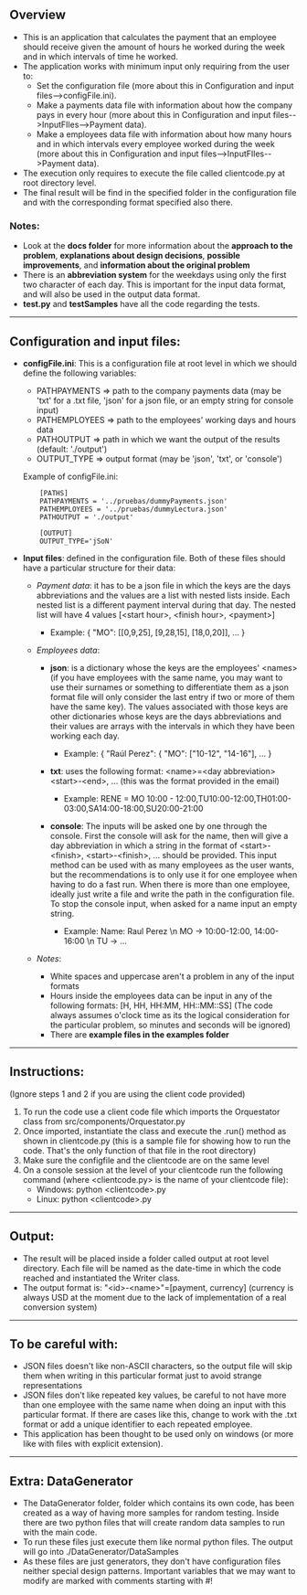 ## Overview
- This is an application that calculates the payment that an employee should receive given the amount of hours he worked during the week and in which intervals of time he worked.
- The application works with minimum input only requiring from the user to:
    - Set the configuration file (more about this in Configuration and input files-->configFile.ini).
    - Make a payments data file with information about how the company pays in every hour (more about this in Configuration and input files-->InputFIles-->Payment data).
    - Make a employees data file with information about how many hours and in which intervals every employee worked during the week (more about this in Configuration and input files-->InputFIles-->Payment data).
- The execution only requires to execute the file called clientcode.py at root directory level.
- The final result will be find in the specified folder in the configuration file and with the corresponding format specified also there.


### Notes:
- Look at the **docs folder** for more information about the **approach to the problem**, **explanations about design decisions**, **possible improvements**, and **information about the original problem**
- There is an **abbreviation system** for the weekdays using only the first two character of each day. This is important for the input data format, and will also be used in the output data format.
- **test.py** and **testSamples** have all the code regarding the tests.

---

## Configuration and input files:
- **configFile.ini**: This is a configuration file at root level in which we should define the following variables:
    - PATHPAYMENTS => path to the company payments data (may be 'txt' for a .txt file, 'json' for a json file, or an empty string for console input)
    - PATHEMPLOYEES => path to the employees' working days and hours data
    - PATHOUTPUT => path in which we want the output of the results (default: './output')
    - OUTPUT_TYPE => output format (may be 'json', 'txt', or 'console')

    Example of configFile.ini: 
    ```
        [PATHS]
        PATHPAYMENTS = '../pruebas/dummyPayments.json'
        PATHEMPLOYEES = '../pruebas/dummyLectura.json'
        PATHOUTPUT = './output'

        [OUTPUT]
        OUTPUT_TYPE='jSoN'
    ```

- **Input files**: defined in the configuration file. Both of these files should have a particular structure for their data:
    - *Payment data*: it has to be a json file in which the keys are the days abbreviations and the values are a list with nested lists inside. Each nested list is a different payment interval during that day. The nested list will have 4 values [\<start hour>, \<finish hour>, \<payment>]
        - Example: { "MO": [[0,9,25], [9,28,15], [18,0,20]], ... }
    
    - *Employees data*:
        - **json**: is a dictionary whose the keys are the employees' \<names> (if you have employees with the same name, you may want to use their surnames or something to differentiate them as a json format file will only consider the last entry if two or more of them have the same key). The values associated with those keys are other dictionaries whose keys are the days abbreviations and their values are arrays with the intervals in which they have been working each day.
            - Example:     { "Raúl Perez": { "MO": ["10-12", "14-16"], ... }  

        - **txt**: uses the following format: \<name>=\<day abbreviation>\<start>-\<end>, ...  (this was the format provided in the email)
            - Example: RENE = MO 10:00 - 12:00,TU10:00-12:00,TH01:00-03:00,SA14:00-18:00,SU20:00-21:00 
        
        - **console**: The inputs will be asked one by one through the console. First the console will ask for the name, then will give a day abbreviation in which a string in the format of \<start>-\<finish>, \<start>-\<finish>, ... should be provided. This input method can be used with as many employees as the user wants, but the recommendations is to only use it for one employee when having to do a fast run. When there is more than one employee, ideally just write a file and write the path in the configuration file. 
        To stop the console input, when asked for a name input an empty string.
            - Example: Name: Raul Perez \n MO -> 10:00-12:00, 14:00-16:00 \n TU -> ...

    - *Notes*:
        - White spaces and uppercase aren't a problem in any of the input formats
        - Hours inside the employees data can be input in any of the following formats: [H, HH, HH:MM, HH::MM::SS] (The code always assumes o'clock time as its the logical consideration for the particular problem, so minutes and seconds will be ignored)
        - There are **example files in the examples folder**

---
        
## Instructions:
(Ignore steps 1 and 2 if you are using the client code provided)
1. To run the code use a client code file which imports the Orquestator class from src/components/Orquestator.py
2. Once imported, instantiate the class and execute the .run() method as shown in clientcode.py (this is a sample file for showing how to run the code. That's the only function of that file in the root directory)
3. Make sure the configfile and the clientcode are on the same level
4. On a console session at the level of your clientcode run the following command (where \<clientcode.py> is the name of your clientcode file):
    - Windows: python \<clientcode>.py
    - Linux: python \<clientcode>.py

---

## Output:
- The result will be placed inside a folder called output at root level directory. Each file will be named as the date-time in which the code reached and instantiated the Writer class.
- The output format is: "\<id>-\<name>"=[payment, currency]    (currency is always USD at the moment due to the lack of implementation of a real conversion system)

---

## To be careful with:
- JSON files doesn't like non-ASCII characters, so the output file will skip them when writing in this particular format just to avoid strange representations
- JSON files don't like repeated key values, be careful to not have more than one employee with the same name when doing an input with this particular format. If there are cases like this, change to work with the .txt format or add a unique identifier to each repeated employee.
- This application has been thought to be used only on windows (or more like with files with explicit extension).

---

## Extra: DataGenerator
- The DataGenerator folder, folder which contains its own code, has been created as a way of having more samples for random testing. Inside there are two python files that will create random data samples to run with the main code.
- To run these files just execute them like normal python files. The output will go into ./DataGenerator/DataSamples
- As these files are just generators, they don't have configuration files neither special design patterns. Important variables that we may want to modify are marked with comments starting with #!